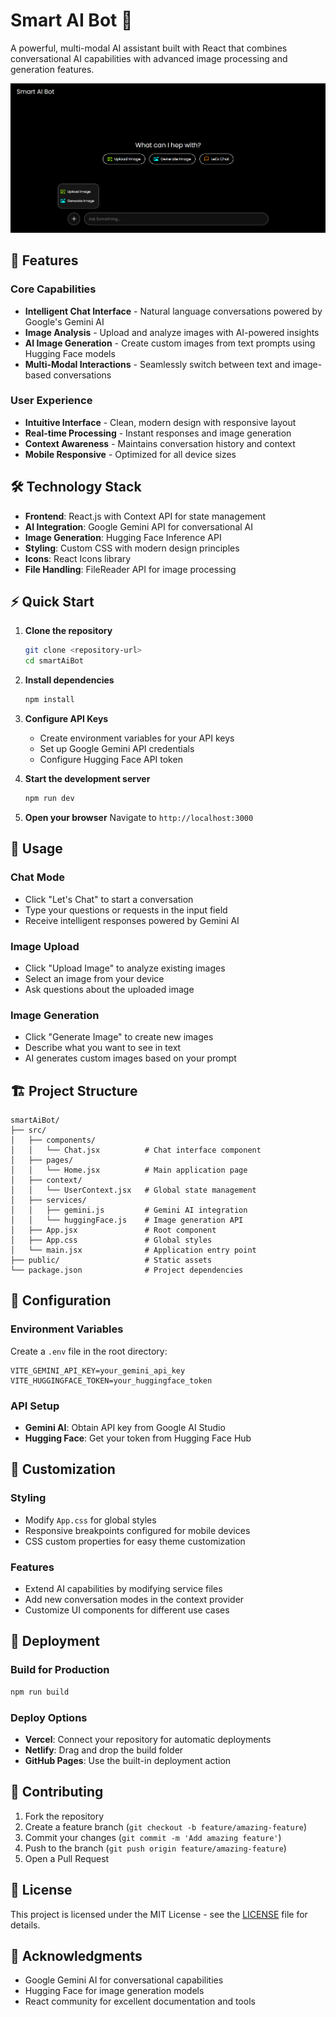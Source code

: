 # Smart AI Bot 🤖

A powerful, multi-modal AI assistant built with React that combines conversational AI capabilities with advanced image processing and generation features.

![App Screenshot](https://github.com/Darshan0244/Smart_AI_BOT/blob/2ab11095ed1c3fc6bd51c95250b02628199bc401/applicationImages/Screenshot%202025-07-17%20220842.png?raw=true)


## 🚀 Features

### Core Capabilities
- **Intelligent Chat Interface** - Natural language conversations powered by Google's Gemini AI
- **Image Analysis** - Upload and analyze images with AI-powered insights
- **AI Image Generation** - Create custom images from text prompts using Hugging Face models
- **Multi-Modal Interactions** - Seamlessly switch between text and image-based conversations

### User Experience
- **Intuitive Interface** - Clean, modern design with responsive layout
- **Real-time Processing** - Instant responses and image generation
- **Context Awareness** - Maintains conversation history and context
- **Mobile Responsive** - Optimized for all device sizes

## 🛠️ Technology Stack

- **Frontend**: React.js with Context API for state management
- **AI Integration**: Google Gemini API for conversational AI
- **Image Generation**: Hugging Face Inference API
- **Styling**: Custom CSS with modern design principles
- **Icons**: React Icons library
- **File Handling**: FileReader API for image processing


## ⚡ Quick Start

1. **Clone the repository**
   ```bash
   git clone <repository-url>
   cd smartAiBot
   ```

2. **Install dependencies**
   ```bash
   npm install
   ```

3. **Configure API Keys**
   - Create environment variables for your API keys
   - Set up Google Gemini API credentials
   - Configure Hugging Face API token

4. **Start the development server**
   ```bash
   npm run dev
   ```

5. **Open your browser**
   Navigate to `http://localhost:3000`

## 🎯 Usage

### Chat Mode
- Click "Let's Chat" to start a conversation
- Type your questions or requests in the input field
- Receive intelligent responses powered by Gemini AI

### Image Upload
- Click "Upload Image" to analyze existing images
- Select an image from your device
- Ask questions about the uploaded image

### Image Generation
- Click "Generate Image" to create new images
- Describe what you want to see in text
- AI generates custom images based on your prompt

## 🏗️ Project Structure

```
smartAiBot/
├── src/
│   ├── components/
│   │   └── Chat.jsx          # Chat interface component
│   ├── pages/
│   │   └── Home.jsx          # Main application page
│   ├── context/
│   │   └── UserContext.jsx   # Global state management
│   ├── services/
│   │   ├── gemini.js         # Gemini AI integration
│   │   └── huggingFace.js    # Image generation API
│   ├── App.jsx               # Root component
│   ├── App.css               # Global styles
│   └── main.jsx              # Application entry point
├── public/                   # Static assets
└── package.json              # Project dependencies
```

## 🔧 Configuration

### Environment Variables
Create a `.env` file in the root directory:
```env
VITE_GEMINI_API_KEY=your_gemini_api_key
VITE_HUGGINGFACE_TOKEN=your_huggingface_token
```

### API Setup
- **Gemini AI**: Obtain API key from Google AI Studio
- **Hugging Face**: Get your token from Hugging Face Hub

## 🎨 Customization

### Styling
- Modify `App.css` for global styles
- Responsive breakpoints configured for mobile devices
- CSS custom properties for easy theme customization

### Features
- Extend AI capabilities by modifying service files
- Add new conversation modes in the context provider
- Customize UI components for different use cases

## 🚀 Deployment

### Build for Production
```bash
npm run build
```

### Deploy Options
- **Vercel**: Connect your repository for automatic deployments
- **Netlify**: Drag and drop the build folder
- **GitHub Pages**: Use the built-in deployment action

## 🤝 Contributing

1. Fork the repository
2. Create a feature branch (`git checkout -b feature/amazing-feature`)
3. Commit your changes (`git commit -m 'Add amazing feature'`)
4. Push to the branch (`git push origin feature/amazing-feature`)
5. Open a Pull Request

## 📝 License

This project is licensed under the MIT License - see the [LICENSE](LICENSE) file for details.

## 🙏 Acknowledgments

- Google Gemini AI for conversational capabilities
- Hugging Face for image generation models
- React community for excellent documentation and tools

